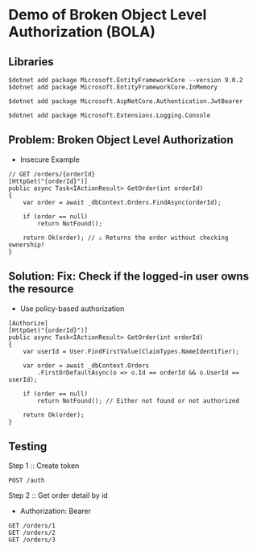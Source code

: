 # Demo of Broken Object Level Authorization (BOLA)

## Libraries
```
$dotnet add package Microsoft.EntityFrameworkCore --version 9.0.2
$dotnet add package Microsoft.EntityFrameworkCore.InMemory

$dotnet add package Microsoft.AspNetCore.Authentication.JwtBearer

$dotnet add package Microsoft.Extensions.Logging.Console
```

## Problem: Broken Object Level Authorization
* Insecure Example

```
// GET /orders/{orderId}
[HttpGet("{orderId}")]
public async Task<IActionResult> GetOrder(int orderId)
{
    var order = await _dbContext.Orders.FindAsync(orderId);

    if (order == null)
        return NotFound();

    return Ok(order); // ⚠️ Returns the order without checking ownership!
}
```

## Solution: Fix: Check if the logged-in user owns the resource
* Use policy-based authorization
```
[Authorize]
[HttpGet("{orderId}")]
public async Task<IActionResult> GetOrder(int orderId)
{
    var userId = User.FindFirstValue(ClaimTypes.NameIdentifier);

    var order = await _dbContext.Orders
        .FirstOrDefaultAsync(o => o.Id == orderId && o.UserId == userId);

    if (order == null)
        return NotFound(); // Either not found or not authorized

    return Ok(order);
}

```

## Testing

Step 1 :: Create token
```
POST /auth
```
Step 2 :: Get order detail by id
* Authorization: Bearer <token>
```
GET /orders/1
GET /orders/2
GET /orders/3
```